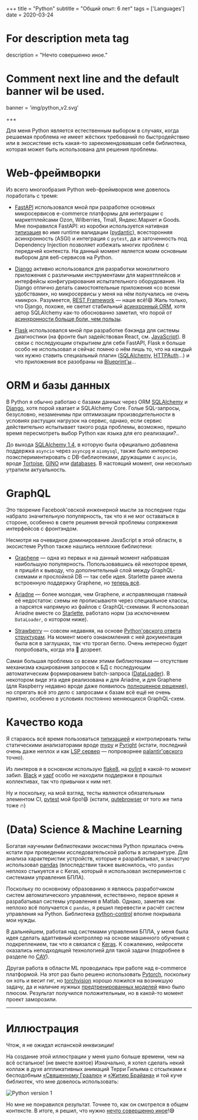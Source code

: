 +++
title = "Python"
subtitle = "Общий опыт: 6 лет"
tags = ['Languages']
date = 2020-03-24

# For description meta tag
description = "Нечто совершенно иное."

# Comment next line and the default banner wil be used.
banner = 'img/python_v2.svg'

+++

Для меня Python является естественным выбором в случаях, когда решаемая проблема не имеет жёстких требований по быстродействию или в экосистеме есть какая-то зарекомендовавшая себя библиотека, которая может быть использована для решения проблемы.

# Web-фреймворки

Из всего многообразия Python web-фреймворков мне довелось поработать с тремя:

- [FastAPI](https://fastapi.tiangolo.com/) использовался мной при разработке основных микросервисов e-commerce платформы для интеграции с маркетплейсами Ozon, Wilberries, Tmall, Яндекс.Маркет и Goods. Мне понравился FastAPI: из коробки используется нативная [типизация](https://docs.python.org/3/library/typing.html) во имя runtime валидации ([pydantic](https://pydantic-docs.helpmanual.io/)), всесторонняя асинхронность (ASGI) и интеграция с `pytest`, да и заточенность под Dependency Injection позволяет избежать многих проблем с передачей контекста. На данный момент является моим основным выбором для веб-сервисов на Python.

- [Django](https://www.djangoproject.com/) активно использовался для разработки монолитного приложения с различными инструментами для маркетплейсов и интерфейсы конфигурирования испытательного оборудования. На Django отлично делать самостоятельные приложения «со всеми удобствами», но микросервисы у меня на нём получались не очень «микро». Разумеется, [REST Framework](https://www.django-rest-framework.org/) — наше всё!😄 Жаль только, что Django, похоже, не светит стабильный [асинхронный ORM](https://docs.djangoproject.com/en/3.1/topics/async/#async-safety), хотя автор SQLAlchemy как-то обоснованно заметил, что порой от [асинхронности больше боли, чем пользы](https://techspot.zzzeek.org/2015/02/15/asynchronous-python-and-databases/).

- [Flask](https://flask.palletsprojects.com/en/1.1.x/) использовался мной при разработке бэкэнда для системы диагностики (на фронте был задействован React, см. [JavaScript](/ru/skills/js)). В связи с последующим открытием для себя FastAPI, Flask я больше особо не использовал и сейчас помню о нём лишь то, что на каждый чих нужно ставить специальный плагин ([SQLAlchemy](https://flask-sqlalchemy.palletsprojects.com/en/2.x/), [HTTPAuth](https://flask-httpauth.readthedocs.io/en/latest/index.html)...) и что приложения все разобраны на [Blueprint'ы](https://flask.palletsprojects.com/en/1.1.x/blueprints/)...

# ORM и базы данных

В Python я обычно работаю с базами данных через ORM [SQLAlchemy](https://www.sqlalchemy.org/) и [Django](https://docs.djangoproject.com/en/3.1/topics/db/queries/), хотя порой хватает и SQLAlchemy Core. Голые SQL-запросы, безусловно, незаменимы при оптимизации производительности в условиях растущих нагрузок на сервис, однако, если сервис действительно испытывает такого рода проблемы, возможно, пришло время пересмотреть выбор Python как языка для его реализации?..

До выхода [SQLAlchemy 1.4](https://www.sqlalchemy.org/blog/2021/03/15/sqlalchemy-1.4.0-released/), в которую была официально добавлена поддержка `asyncio` через `asyncpg` и `aiomysql`, также было интересно поэкспериментировать с DB-библиотеками, дружащими с `asyncio`, вроде [Tortoise](https://tortoise-orm.readthedocs.io/en/latest/), [GINO](https://python-gino.org/) или [databases](https://www.encode.io/databases/). В настоящий момент, они несколько утратили актуальность.

# GraphQL

Это творение Facebook'овской инженерной мысли за последние годы набрало значительную популярность, так что я не мог оставаться в стороне, особенно в свете решения вечной проблемы сопряжения интерфейсов с фронтэндом.

Несмотря на очевидное доминирование JavaScript в этой области, в экосистеме Python также нашлись неплохие библиотеки:

- [Graphene](https://graphene-python.org/) — одна из первых и на данный момент набравшая наибольшую популярность. Попользовавшись ей некоторое время, я пришёл к выводу, что дополнительный слой между GraphQL-схемами и прослойкой DB — так себе идея. Starlette ранее имела встроенную поддержку Graphene, но [теперь всё](https://github.com/encode/starlette/pull/1135).

- [Ariadne](https://ariadnegraphql.org/) — более молодая, чем Graphene, и исправляющая главный её недостаток: схемы не прописываютя через специальное классы, а парсятся напрямую из файлов с GraphQL-схемами. Я использовал Ariadne вместе со [Starlette](https://ariadnegraphql.org/docs/starlette-integration), работало норм (за исключением `DataLoader`, о котором ниже).

- [Strawberry](https://strawberry.rocks/) — совсем недавняя, на основе [Python'овского ответа структурам](https://docs.python.org/3/library/dataclasses.html). На момент моего ознакомления с ней документация была вся в заглушках, так что трогал бегло. Очень интересно будет попробовать, когда эта 🍓 дозреет.

Самая большая проблема со всеми этими библиотеками — отсутствие механизма кэширования запросов к БД с последующим автоматическим формированием batch-запроса ([DataLoader](https://github.com/graphql/dataloader)). В некотором виде эта идея реализована и для Ariadne, и для Graphene (для Raspberry недавно вроде даже появилось [полноценное решение](https://strawberry.rocks/docs/features/dataloaders)), но спрягать всё это дело с запросами к базам всё ещё не очень приятно, особенно в условиях постоянно меняющихся GraphQL-схем.

# Качество кода

Я стараюсь всё время пользоваться [типизацией](https://docs.python.org/3/library/typing.html) и контролировать типы статическими анализаторами вроде [mypy](https://github.com/python/mypy) и [Pyright](https://github.com/microsoft/pyright) (кстати, последний очень даже неплох и как [LSP сервер](https://github.com/emacs-lsp/lsp-pyright) — попроворнее [palantir'овского](https://github.com/palantir/python-language-server) точно).

Из линтеров я в основном использую [flake8](https://flake8.pycqa.org/en/latest/), на [pylint](https://www.pylint.org/) в какой-то момент забил. [Black](https://github.com/psf/black) и [yapf](https://github.com/google/yapf) особо не находили поддержки в прошлых коллективах, так что привычки к ним нет.

Ну и поскольку, на мой взгляд, тесты являются обязательным элементом CI, [pytest](https://docs.pytest.org/en/stable/) мой бро!😄 (кстати, [qutebrowser](https://qutebrowser.org/) от того же типа тоже 🔥)

# (Data) Science & Machine Learning

Богатая научными библиотеками экосистема Python пришлась очень кстати при проведении исследовательской работы в аспирантуре. Для анализа характеристик устройств, которые я разрабатывал, я зачастую использовал [pandas](https://pandas.pydata.org/) (впоследствии также выяснилось, что `pandas` неплохо стыкуется и с Keras, который я использовал экспериментов с системами управления БПЛА).

Поскольку по основному образованию я являюсь разработчиком систем автоматического управления, естественно, первое время я разрабатывал системы управления в Matlab. Однако, заметив как неплохо всё получается с `pandas`, я решил перевести и расчёт систем управления на Python. Библиотека [python-control](https://python-control.readthedocs.io/en/0.9.0/) вполне покрывала мои нужды.

В дальнейшем, работая над системами управления БПЛА, у меня была идея сделать адаптивный контроллер на основе машинного обучения с подкреплением, так что я связался с [Keras](https://keras.io/). К сожалению, нейросети оказались неподходящей технологией для такой задачи (подробнее в разделе по [САУ](/ru/skills/math_control)).

Другая работа в области ML проводилась при работе над e-commerce платформой. На этот раз было решено использовать [Pytorch](https://pytorch.org/), поскольку он хоть и весит гиг, но [torchvision](https://pytorch.org/vision/0.8/index.html) хорошо ложился на возникшую задачу, да и наличие нужных [предтренированных моделей](https://github.com/Cadene/pretrained-models.pytorch#installation) явно было плюсом. Результат получился положительным, но в какой-то момент проект заморозили.

___
# Иллюстрация

Чтож, я не ожидал испанской инквизиции!

На создание этой иллюстрации у меня ушло больше времени, чем на всё остальное! (не вместе взятое) Изначально, я хотел сделать некий коллаж в духе аппликативных анимаций Терри Гильяма с отсылками к бесподобным [«Священному Граалю»](https://en.wikipedia.org/wiki/Monty_Python_and_the_Holy_Grail) и [«Житию Брайана»](https://en.wikipedia.org/wiki/Monty_Python's_Life_of_Brian) и той куче библиотек, что мне довелось использовать:

![Python version 1](/img/python.png)

Но мне не понравился результат. Точнее то, как он смотрелся в общем контексте. В итоге, я решил, что нужно [нечто совершенно иное](https://en.wikipedia.org/wiki/And_Now_for_Something_Completely_Different)!😅
